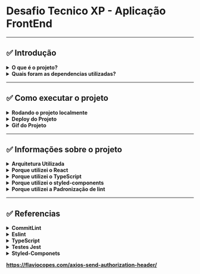 # Desafio Tecnico XP - Aplicação FrontEnd

---

##   ✅ Introdução

<details>
  <summary><strong>O que é o projeto?</strong></summary>
     

<br />
</details>

<details>
  <summary><strong>Quais foram as dependencias utilizadas?</strong></summary>
  
  * Node
  * CommitLint
  * Prettier
  * Husky
  * Eslint
  * TypeScript
  * React
  * Styled-Components


<br />
</details>

---

##  ✅ Como executar o projeto

  <details>
    <summary><strong>Rodando o projeto localmente</strong></summary>


  <br />
  </details>

  <details>
    <summary><strong>Deploy do Projeto</strong></summary>


  <br />
  </details>

  <details>
    <summary><strong>Gif do Projeto</strong></summary>


  <br />
  </details>
  
  
  ---

##  ✅ Informações sobre o projeto

<details>
  <summary><strong>Arquitetura Utilizada</strong></summary>
     

<br />
</details>

<details>
  <summary><strong>Porque utilizei o React</strong></summary>
     

<br />
</details>

<details>
  <summary><strong>Porque utilizei o TypeScript</strong></summary>
     

<br />
</details>

<details>
  <summary><strong>Porque utilizei o styled-components</strong></summary>
     

<br />
</details>

<details>
  <summary><strong>Porque utilizei a Padronização de lint</strong></summary>
     

<br />
</details>


---

##  ✅ Referencias

<details>
  <summary><strong>CommitLint</strong></summary>
     
https://github.com/goldbergyoni/nodebestpractices/blob/master/README.brazilian-portuguese.md#3-pr%C3%A1ticas-de-estilo-de-c%C3%B3digo

https://github.com/conventional-changelog/commitlint

https://medium.com/linkapi-solutions/conventional-commits-pattern-3778d1a1e657

https://dev.to/vitordevsp/padronizacao-de-commit-com-commitlint-husky-e-commitizen-3g1n

<br />
</details>

<details>
  <summary><strong>Eslint</strontng></summary>
  
   https://github.com/testing-library/eslint-plugin-testing-library
  
   https://eslint.org/docs/latest/user-guide/getting-started
  
   https://eslint.org/docs/latest/user-guide/configuring/rules#using-configuration-files
  
   https://github.com/lo1tuma/eslint-plugin-mocha/blob/master/docs/rules/no-mocha-arrows.md
  
   https://eslint.org/docs/latest/rules/func-names
  
   https://github.com/mysticatea/eslint-plugin-node/blob/master/docs/rules/no-missing-import.md

   https://dev.to/drsimplegraffiti/eslint-configuration-for-node-project-275l

   https://blog.bitsrc.io/how-to-set-up-node-js-application-with-eslint-and-prettier-b1b7994db69f

<br />
</details>


<details>
  <summary><strong>TypeScript</strontng></summary>
 
   https://dev.to/christiantld/configurando-um-projeto-react-com-typescript-3kg

<br />
</details>


<details>
  <summary><strong>Testes Jest</strontng></summary>
 
 https://www.codementor.io/@rajjeet/add-jest-to-your-typescript-project-with-4-easy-steps-1do5lhfjb1
 
 https://github.com/jest-community/eslint-plugin-jest

 https://bobbyhadz.com/blog/react-jest-usenavigate-may-only-be-used-in-the-context-of-router#:~:text=The%20jest%20error%20%22useNavigate(),testing%20in%20a%20Router%20context.

 https://bobbyhadz.com/blog/react-cannot-read-property-pathname-of-undefined

<br />
</details>

<details>
  <summary><strong>Styled-Componets</strontng></summary>
 
 https://styled-components.com/docs/basics#installation

<br />
</details>


https://flaviocopes.com/axios-send-authorization-header/

